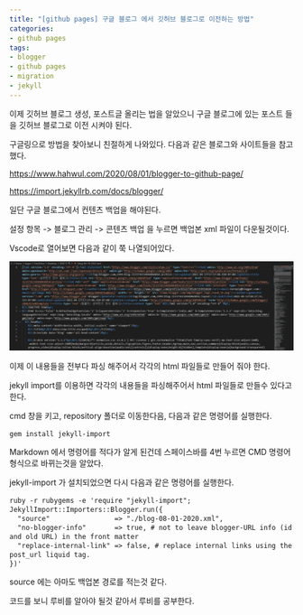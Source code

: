 ```yaml
---
title: "[github pages] 구글 블로그 에서 깃허브 블로그로 이전하는 방법"
categories:
- github pages
tags:
- blogger
- github pages
- migration
- jekyll
---
```


이제 깃허브 블로그 생성, 포스트글 올리는 법을 알았으니 구글 블로그에 있는 포스트 들을 깃허브 블로그로 이전 시켜야 된다.

구글링으로 방법을 찾아보니 친절하게 나와있다. 다음과 같은 블로그와 사이트들을 참고했다.

<https://www.hahwul.com/2020/08/01/blogger-to-github-page/>

<https://import.jekyllrb.com/docs/blogger/>


일단 구글 블로그에서 컨텐츠 백업을 해야된다.

설정 항목 -> 블로그 관리 -> 콘텐츠 백업
을 누르면 백업본 xml 파일이 다운될것이다.


Vscode로 열어보면 다음과 같이 쭉 나열되어있다.

![백업본내용](/assets/image/posts_image/backup_xml.png)


이제 이 내용들을 전부다 파싱 해주어서 각각의 html 파일들로 만들어 줘야 한다.

jekyll import를 이용하면 각각의 내용들을 파싱해주어서 html 파일들로 만들수 있다고 한다.


cmd 창을 키고, repository 폴더로 이동한다음, 다음과 같은 명령어를 실행한다.

    gem install jekyll-import


Markdown 에서 명령어를 적다가 알게 된건데 스페이스바를 4번 누르면 CMD 명령어 형식으로 바뀌는것을 알았다.


jekyll-import 가 설치되었으면 다시 다음과 같은 명령어를 실행한다.


    ruby -r rubygems -e 'require "jekyll-import";
    JekyllImport::Importers::Blogger.run({
      "source"                => "./blog-08-01-2020.xml",
      "no-blogger-info"       => true, # not to leave blogger-URL info (id and old URL) in the front matter
      "replace-internal-link" => false, # replace internal links using the post_url liquid tag.
    })'
		
		
source 에는 아마도 백업본 경로를 적는것 같다.

코드를 보니 루비를 알아야 될것 같아서 루비를 공부한다.
